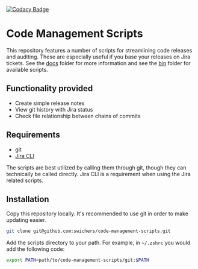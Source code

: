 [![Codacy Badge](https://app.codacy.com/project/badge/Grade/90ae654e782f4665a030938f1960d20e)](https://www.codacy.com/manual/swichers/code-management-scripts?utm_source=github.com&amp;utm_medium=referral&amp;utm_content=swichers/code-management-scripts&amp;utm_campaign=Badge_Grade)

# Code Management Scripts

This repository features a number of scripts for streamlining code releases and
 auditing. These are especially useful if you base your releases on Jira
 tickets. See the [docs](docs) folder for more information and see the
 [bin](bin) folder for available scripts.

## Functionality provided

* Create simple release notes
* View git history with Jira status
* Check file relationship between chains of commits

## Requirements

* git
* [Jira CLI](https://github.com/foxythemes/jira-cli)

The scripts are best utilized by calling them through git, though they can
 technically be called directly. Jira CLI is a requirement when using the Jira
 related scripts.

## Installation

Copy this repository locally. It's recommended to use git in order to make
 updating easier.

```sh
git clone git@github.com:swichers/code-management-scripts.git
```

Add the scripts directory to your path. For example, in `~/.zshrc` you would add
 the following code:

```sh
export PATH=path/to/code-management-scripts/git:$PATH
```
